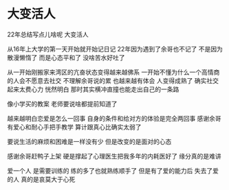 # 大变活人

22年总结写点儿啥呢 大变活人

从16年上大学的第一天开始就开始记日记 22年因为遇到了余哥也不记了 不是因为散漫懒惰了 而是心态平和了 没啥苦水好吐了 

从一开始刚搬家来湾区的亢奋状态变得越来越佛系 一开始不懂为什么一个高情商的人会不愿意去社交 不理解余哥说的累 也越来越有体会 人变得成熟了 确实社交起来太费心力 恍然明白 那时其实横冲直撞也能走出自己的一条路 

像小学买的教案 老师要说啥都提前知道了

越来越明白恋爱是怎么一回事 自身的条件和给对方的体验是完全两回事 感谢余哥有爱心和耐心手把手教学 算计跟真心比确实太弱了  

要说生活的麻烦和困难是一样没有少 但是改变的是面对的心态 

感谢余哥赶鸭子上架 硬是撑起了心理医生把我多年的内耗医好了 缘分真的是难讲

爱一个人 是需要训练的 练的多了也就熟练顺手了 但是有了爱的能力后 失去了爱的人 真的是哀莫大于心死
